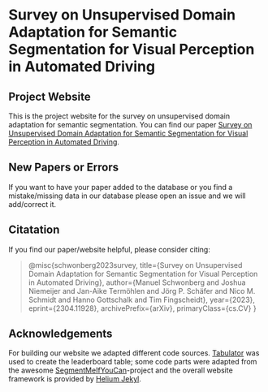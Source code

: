 # Survey on Unsupervised Domain Adaptation for Semantic Segmentation for Visual Perception in Automated Driving
## Project Website
This is the project website for the survey on unsupervised domain adaptation for semantic segmentation. 
You can find our paper [Survey on Unsupervised Domain Adaptation for Semantic Segmentation for Visual Perception in Automated Driving](https://arxiv.org/abs/2304.11928). 

## New Papers or Errors
If you want to have your paper added to the database or you find a mistake/missing data in our database please open an issue and we will add/correct it. 

## Citatation
If you find our paper/website helpful, please consider citing: 
>@misc{schwonberg2023survey,
>      title={Survey on Unsupervised Domain Adaptation for Semantic Segmentation for Visual Perception in Automated Driving}, 
>      author={Manuel Schwonberg and Joshua Niemeijer and Jan-Aike Termöhlen and Jörg P. Schäfer and Nico M. Schmidt and Hanno Gottschalk and Tim Fingscheidt},
>      year={2023},
>      eprint={2304.11928},
>      archivePrefix={arXiv},
>      primaryClass={cs.CV}
>}

## Acknowledgements
For building our website we adapted different code sources. [Tabulator](https://github.com/olifolkerd/tabulator) was used to create the leaderboard table; some code parts were adapted from the awesome [SegmentMeIfYouCan](https://segmentmeifyoucan.com/)-project and the overall website framework is provided by [Helium Jekyl](https://github.com/heliumjk/heliumjk.github.io). 

